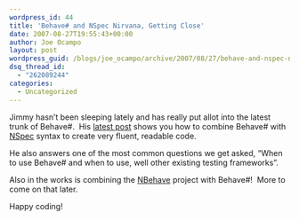 ```yaml
---
wordpress_id: 44
title: 'Behave# and NSpec Nirvana, Getting Close'
date: 2007-08-27T19:55:43+00:00
author: Joe Ocampo
layout: post
wordpress_guid: /blogs/joe_ocampo/archive/2007/08/27/behave-and-nspec-nirvana-getting-close.aspx
dsq_thread_id:
  - "262089244"
categories:
  - Uncategorized
---
```

Jimmy hasn&#8217;t been sleeping lately and has really put allot into the latest trunk of Behave#.&nbsp; His <a href="http://grabbagoft.blogspot.com/2007/08/authoring-stories-with-bdd-using-behave.html" target="_blank">latest post</a> shows you how to combine Behave# with <a href="http://nspec.tigris.org/" target="_blank">NSpec</a> syntax to create very fluent, readable code.

He also answers one of the most common questions we get asked, &#8220;When to use Behave# and when to use, well other existing testing frameworks&#8221;.

Also in the works is combining the <a href="http://nbehave.org/" target="_blank">NBehave</a> project&nbsp;with Behave#!&nbsp; More to come on that later.

Happy coding!